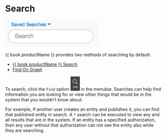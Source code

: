 # Search

<img src = images/search-bar.png width="300">

{{ book.productName }} provides two methods of searching by default:

- [{{ book.productName }} Search](visallo-search.md)
- [Find On Graph](workspace-filtering.md)

To search, click the `Find` option <img src = images/menubar-find.png width="30"> in the menubar.
Searches can help find information you are looking for or view other things that would be in the system that you wouldn’t
know about.

For example, if another user creates an entity and publishes it, you can find that published entity in search. A `*`
search can be executed to view any and all results that are in the system.  If an entity has a specified authorization,
then any user without that authorization can not see the entity also while they are searching.

